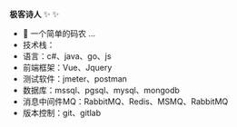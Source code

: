 **极客诗人** ✨ ✨ 


- 🔭 一个简单的码农 ...
- 技术栈：
- 语言：c#、java、go、js
- 前端框架：Vue、Jquery
- 测试软件：jmeter、postman
- 数据库：mssql、pgsql、mysql、mongodb
- 消息中间件MQ：RabbitMQ、Redis、MSMQ、RabbitMQ
- 版本控制：git、gitlab
